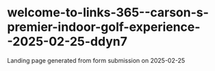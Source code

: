 # welcome-to-links-365--carson-s-premier-indoor-golf-experience--2025-02-25-ddyn7
Landing page generated from form submission on 2025-02-25
